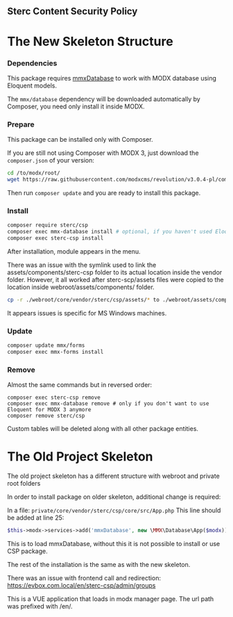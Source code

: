 Sterc Content Security Policy
---
# The New Skeleton Structure

### Dependencies

This package requires [mmxDatabase][mmx-database] to work with MODX database using Eloquent models.

The `mmx/database` dependency will be downloaded automatically by Composer, you need only install it inside MODX.

### Prepare

This package can be installed only with Composer.

If you are still not using Composer with MODX 3, just download the `composer.json` of your version:
```bash
cd /to/modx/root/
wget https://raw.githubusercontent.com/modxcms/revolution/v3.0.4-pl/composer.json
```

Then run `composer update` and you are ready to install this package.

### Install

```bash
composer require sterc/csp
composer exec mmx-database install # optional, if you haven't used Eloquent for MODX 3 before
composer exec sterc-csp install
```
After installation, module appears in the menu.

There was an issue with the symlink used to link the assets/components/sterc-csp folder to its actual location inside the vendor folder. However, it all worked after sterc-scp/assets files were copied to the location inside webroot/assets/components/ folder.
```bash
cp -r ./webroot/core/vendor/sterc/csp/assets/* to ./webroot/assets/components/sterc-csp/
```
It appears issues is specific for MS Windows machines.

### Update
```bash
composer update mmx/forms
composer exec mmx-forms install
```

### Remove

Almost the same commands but in reversed order:
```
composer exec sterc-csp remove
composer exec mmx-database remove # only if you don't want to use Eloquent for MODX 3 anymore
composer remove sterc/csp
```

Custom tables will be deleted along with all other package entities.

[mmx-database]: https://packagist.org/packages/mmx/database

# The Old Project Skeleton

The old project skeleton has a different structure with webroot and private root folders

In order to install package on older skeleton, additional change is required:

In a file: `private/core/vendor/sterc/csp/core/src/App.php`
This line should be added at line 25: 
```php
$this->modx->services->add('mmxDatabase', new \MMX\Database\App($modx));
```

This is to load mmxDatabase, without this it is not possible to install or use CSP package.

The rest of the installation is the same as with the new skeleton.

There was an issue with frontend call and redirection: https://evbox.com.local/en/sterc-csp/admin/groups

This is a VUE application that loads in modx manager page. The url path was prefixed with /en/.
